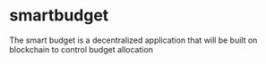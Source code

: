 # smartbudget
The smart budget is a decentralized application that will be built on blockchain to control budget allocation
